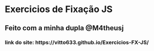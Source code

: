 # Exercicios de Fixação JS
<h2>Feito com a minha dupla @M4theusj</h2>
<h3>
  link do site: https://vitto633.github.io/Exercicios-FX-JS/
</h3>
